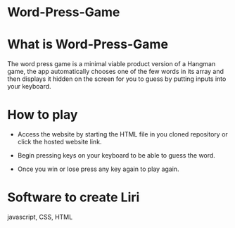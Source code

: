 # Word-Press-Game

# What is Word-Press-Game

The word press game is a minimal viable product version of a Hangman game, the app automatically chooses one of the few words in its array and then displays it hidden on the screen for you to guess by putting inputs into your keyboard.

# How to play

  * Access the website by starting the HTML file in you cloned repository or click the hosted website link.
  
  * Begin pressing keys on your keyboard to be able to guess the word.
  
  * Once you win or lose press any key again to play again.

# Software to create Liri

javascript, 
CSS,
HTML
